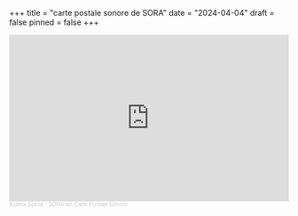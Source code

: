 +++
title = "carte postale sonore de SORA"
date = "2024-04-04"
draft = false
pinned = false
+++
<iframe width="100%" height="300" scrolling="no" frameborder="no" allow="autoplay" src="https://w.soundcloud.com/player/?url=https%3A//api.soundcloud.com/tracks/1786645729%3Fsecret_token%3Ds-FVzVmyyFaZS&color=%23ff5500&auto_play=false&hide_related=false&show_comments=true&show_user=true&show_reposts=false&show_teaser=true&visual=true"></iframe><div style="font-size: 10px; color: #cccccc;line-break: anywhere;word-break: normal;overflow: hidden;white-space: nowrap;text-overflow: ellipsis; font-family: Interstate,Lucida Grande,Lucida Sans Unicode,Lucida Sans,Garuda,Verdana,Tahoma,sans-serif;font-weight: 100;"><a href="https://soundcloud.com/asterix-spinat" title="Asterix Spinat" target="_blank" style="color: #cccccc; text-decoration: none;">Asterix Spinat</a> · <a href="https://soundcloud.com/asterix-spinat/sora-als-carte-postale-sonore/s-FVzVmyyFaZS" title="SORA als Carte Postale Sonore" target="_blank" style="color: #cccccc; text-decoration: none;">SORA als Carte Postale Sonore</a></div>
